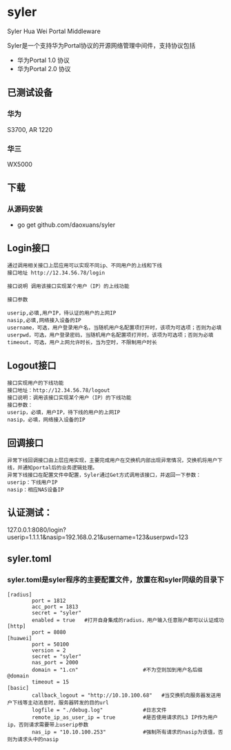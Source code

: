 syler
=====

Syler Hua Wei Portal Middleware

Syler是一个支持华为Portal协议的开源网络管理中间件，支持协议包括

* 华为Portal 1.0 协议
* 华为Portal 2.0 协议

## 已测试设备

### 华为
S3700, AR 1220
### 华三
WX5000

## 下载
### 从源码安装

* go get github.com/daoxuans/syler

## Login接口
	通过调用相关接口上层应用可以实现不同ip、不同用户的上线和下线
	接口地址 http://12.34.56.78/login
	
	接口说明 调用该接口实现某个用户（IP）的上线功能
	
	接口参数
	
	userip,必填,用户IP，待认证的用户的上网IP
	nasip,必填,网络接入设备的IP
	username，可选，用户登录用户名，当随机用户名配置项打开时，该项为可选项；否则为必填
	userpwd，可选，用户登录密码，当随机用户名配置项打开时，该项为可选项；否则为必填
	timeout，可选，用户上网允许时长，当为空时，不限制用户时长
## Logout接口
	接口实现用户的下线功能
	接口地址：http://12.34.56.78/logout
	接口说明：调用该接口实现某个用户（IP）的下线功能
	接口参数：
	userip，必填，用户IP，待下线的用户的上网IP
	nasip，必填，网络接入设备的IP

## 回调接口
	异常下线回调接口由上层应用实现，主要完成用户在交换机内部出现异常情况，交换机将用户下线，并通知portal后的业务逻辑处理。
	异常下线接口在配置文件中配置，Syler通过Get方式调用该接口，并返回一下参数：
	userip：下线用户IP
	nasip：相应NAS设备IP
## 认证测试：
127.0.0.1:8080/login?userip=1.1.1.1&nasip=192.168.0.21&username=123&userpwd=123

## syler.toml
### syler.toml是syler程序的主要配置文件，放置在和syler同级的目录下
	[radius]
	        port = 1812
	        acc_port = 1813
	        secret = "syler"
	        enabled = true   #打开自身集成的radius，用户输入任意账户都可以认证成功
	[http]
	        port = 8080
	[huawei]
	        port = 50100
	        version = 2
	        secret = "syler"
	        nas_port = 2000
	        domain = "1.cn"                     #不为空则加到用户名后缀 @domain
	        timeout = 15
	[basic]
	        callback_logout = "http://10.10.100.68"   #当交换机向服务器发送用户下线等主动消息时，服务器转发的目的url
	        logfile = "./debug.log"             #日志文件
	        remote_ip_as_user_ip = true         #是否使用请求的L3 IP作为用户ip，否则请求需要带上userip参数
	        nas_ip = "10.10.100.253"            #强制所有请求的nasip为该值，否则为请求头中的nasip
